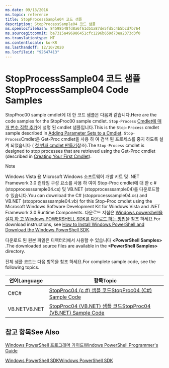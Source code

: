 ```yaml
---
ms.date: 09/13/2016
ms.topic: reference
title: StopProcessSample04 코드 샘플
description: StopProcessSample04 코드 샘플
ms.openlocfilehash: 84598b48fd8a6f61d51a87de5fd5c4b5bcd7b764
ms.sourcegitcommit: ba7315a496986451cfc1296b659d73ea2373d3f0
ms.translationtype: MT
ms.contentlocale: ko-KR
ms.lasthandoff: 12/10/2020
ms.locfileid: "92647413"
---
```

# <a name="stopprocesssample04-code-samples"></a><span data-ttu-id="f282e-103">StopProcessSample04 코드 샘플</span><span class="sxs-lookup"><span data-stu-id="f282e-103">StopProcessSample04 Code Samples</span></span>

<span data-ttu-id="f282e-104">StopProc00 sample cmdlet에 대 한 코드 샘플은 다음과 같습니다.</span><span class="sxs-lookup"><span data-stu-id="f282e-104">Here are the code samples for the StopProc00 sample cmdlet.</span></span> <span data-ttu-id="f282e-105">`Stop-Process` [Cmdlet에 매개 변수 집합 추가](../cmdlet/adding-parameter-sets-to-a-cmdlet.md)에 설명 된 cmdlet 샘플입니다.</span><span class="sxs-lookup"><span data-stu-id="f282e-105">This is the `Stop-Process` cmdlet sample described in [Adding Parameter Sets to a Cmdlet](../cmdlet/adding-parameter-sets-to-a-cmdlet.md).</span></span> <span data-ttu-id="f282e-106">`Stop-Process`Cmdlet은 Get-Proc cmdlet을 사용 하 여 검색 된 프로세스를 중지 하도록 설계 되었습니다 ( [첫 번째 cmdlet 만들기](../cmdlet/creating-a-cmdlet-without-parameters.md)참조).</span><span class="sxs-lookup"><span data-stu-id="f282e-106">The `Stop-Process` cmdlet is designed to stop processes that are retrieved using the Get-Proc cmdlet (described in [Creating Your First Cmdlet](../cmdlet/creating-a-cmdlet-without-parameters.md)).</span></span>

> [!NOTE]
> <span data-ttu-id="f282e-107">Windows Vista 용 Microsoft Windows 소프트웨어 개발 키트 및 .NET Framework 3.0 런타임 구성 요소를 사용 하 여이 Stop-Proc cmdlet에 대 한 c # (stopprocesssample04.cs) 및 VB.NET (stopprocesssample04)를 다운로드할 수 있습니다.</span><span class="sxs-lookup"><span data-stu-id="f282e-107">You can download the C# (stopprocesssample04.cs) and VB.NET (stopprocesssample04.vb) for this Stop-Proc cmdlet using the Microsoft Windows Software Development Kit for Windows Vista and .NET Framework 3.0 Runtime Components.</span></span> <span data-ttu-id="f282e-108">다운로드 지침은 [Windows powershell을 설치 하 고 Windows POWERSHELL SDK를 다운로드 하는 방법](/powershell/scripting/developer/installing-the-windows-powershell-sdk)을 참조 하세요.</span><span class="sxs-lookup"><span data-stu-id="f282e-108">For download instructions, see [How to Install Windows PowerShell and Download the Windows PowerShell SDK](/powershell/scripting/developer/installing-the-windows-powershell-sdk).</span></span>
>
> <span data-ttu-id="f282e-109">다운로드 된 원본 파일은 디렉터리에서 사용할 수 있습니다 **\<PowerShell Samples>** .</span><span class="sxs-lookup"><span data-stu-id="f282e-109">The downloaded source files are available in the **\<PowerShell Samples>** directory.</span></span>

<span data-ttu-id="f282e-110">전체 샘플 코드는 다음 항목을 참조 하세요.</span><span class="sxs-lookup"><span data-stu-id="f282e-110">For complete sample code, see the following topics.</span></span>

|<span data-ttu-id="f282e-111">언어</span><span class="sxs-lookup"><span data-stu-id="f282e-111">Language</span></span>|<span data-ttu-id="f282e-112">항목</span><span class="sxs-lookup"><span data-stu-id="f282e-112">Topic</span></span>|
|--------------|-----------|
|<span data-ttu-id="f282e-113">C#</span><span class="sxs-lookup"><span data-stu-id="f282e-113">C#</span></span>|[<span data-ttu-id="f282e-114">StopProc04 (c #) 샘플 코드</span><span class="sxs-lookup"><span data-stu-id="f282e-114">StopProc04 (C#) Sample Code</span></span>](./stopprocesssample04-csharp-sample-code.md)|
|<span data-ttu-id="f282e-115">VB.NET</span><span class="sxs-lookup"><span data-stu-id="f282e-115">VB.NET</span></span>|[<span data-ttu-id="f282e-116">StopProc04 (VB.NET) 샘플 코드</span><span class="sxs-lookup"><span data-stu-id="f282e-116">StopProc04 (VB.NET) Sample Code</span></span>](./stopprocesssample04-vb-net-sample-code.md)|

## <a name="see-also"></a><span data-ttu-id="f282e-117">참고 항목</span><span class="sxs-lookup"><span data-stu-id="f282e-117">See Also</span></span>

[<span data-ttu-id="f282e-118">Windows PowerShell 프로그래머 가이드</span><span class="sxs-lookup"><span data-stu-id="f282e-118">Windows PowerShell Programmer's Guide</span></span>](./windows-powershell-programmer-s-guide.md)

[<span data-ttu-id="f282e-119">Windows PowerShell SDK</span><span class="sxs-lookup"><span data-stu-id="f282e-119">Windows PowerShell SDK</span></span>](../windows-powershell-reference.md)
